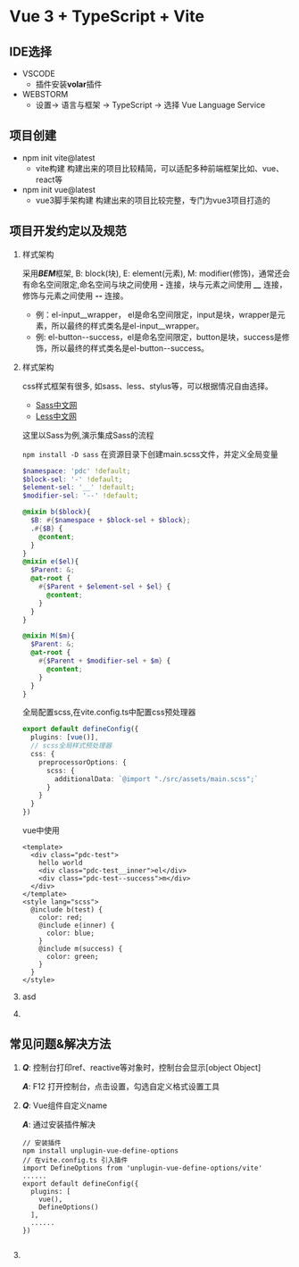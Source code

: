 # Vue 3 + TypeScript + Vite

## IDE选择
- VSCODE
  + 插件安装**volar**插件
- WEBSTORM
  + 设置-> 语言与框架 -> TypeScript -> 选择 Vue Language Service

## 项目创建
- npm init vite@latest 
  + vite构建 构建出来的项目比较精简，可以适配多种前端框架比如、vue、react等
- npm init vue@latest
  + vue3脚手架构建 构建出来的项目比较完整，专门为vue3项目打造的

## 项目开发约定以及规范
1. 样式架构

    采用***BEM***框架, B: block(块), E: element(元素), M: modifier(修饰)，通常还会有命名空间限定,命名空间与块之间使用 ***-*** 连接，块与元素之间使用 ***__*** 连接，修饰与元素之间使用 ***--*** 连接。
   + 例：el-input__wrapper， el是命名空间限定，input是块，wrapper是元素，所以最终的样式类名是el-input__wrapper。
   + 例: el-button--success，el是命名空间限定，button是块，success是修饰，所以最终的样式类名是el-button--success。
2. 样式架构

    css样式框架有很多, 如sass、less、stylus等，可以根据情况自由选择。
    + [Sass中文网](https://www.sass.hk/docs/)
    + [Less中文网](https://lesscss.cn/usage/)

    这里以Sass为例,演示集成Sass的流程
    
    ```npm install -D sass```
    在资源目录下创建main.scss文件，并定义全局变量
    ```scss
    $namespace: 'pdc' !default;
    $block-sel: '-' !default;
    $element-sel: '__' !default;
    $modifier-sel: '--' !default;
    
    @mixin b($block){
      $B: #{$namespace + $block-sel + $block};
      .#{$B} {
        @content;
      }
    }
    @mixin e($el){
      $Parent: &;
      @at-root {
        #{$Parent + $element-sel + $el} {
          @content;
        }
      }
    }
    
    @mixin M($m){
      $Parent: &;
      @at-root {
        #{$Parent + $modifier-sel + $m} {
          @content;
        }
      }
    }
    ```
    全局配置scss,在vite.config.ts中配置css预处理器
    ~~~ts
    export default defineConfig({
      plugins: [vue()],
      // scss全局样式预处理器
      css: {
        preprocessorOptions: {
          scss: {
            additionalData: `@import "./src/assets/main.scss";`
          }
        }
      }
    })    
    ~~~
    vue中使用
    ~~~vue
    <template>
      <div class="pdc-test">
        hello world
        <div class="pdc-test__inner">el</div>
        <div class="pdc-test--success">m</div>
      </div>
    </template>
    <style lang="scss">
      @include b(test) {
        color: red;
        @include e(inner) {
          color: blue;
        }
        @include m(success) {
          color: green;
        }
      }
    </style>
    ~~~

3. asd 
4. 

## 常见问题&解决方法
1. ***Q***: 控制台打印ref、reactive等对象时，控制台会显示[object Object]

   ***A***: F12 打开控制台，点击设置，勾选自定义格式设置工具 
2. ***Q***: Vue组件自定义name

   ***A***: 通过安装插件解决

    ~~~
    // 安装插件
    npm install unplugin-vue-define-options
    // 在vite.config.ts 引入插件
    import DefineOptions from 'unplugin-vue-define-options/vite'
    ......
    export default defineConfig({
      plugins: [
        vue(),
        DefineOptions()
      ],
      ......
    })
    
    
    ~~~
3.
